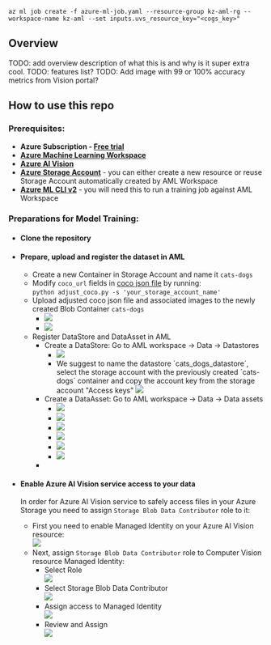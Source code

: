 ```az ml job create -f azure-ml-job.yaml --resource-group kz-aml-rg --workspace-name kz-aml --set inputs.uvs_resource_key="<cogs_key>"```

## Overview

TODO: add overview description of what this is and why is it super extra cool.
TODO: features list?
TODO: Add image with 99 or 100% accuracy metrics from Vision portal?

## How to use this repo

### Prerequisites:
- **Azure Subscription - [Free trial](https://azure.microsoft.com/en-in/free/)**
- **[Azure Machine Learning Workspace](https://learn.microsoft.com/en-us/azure/machine-learning/quickstart-create-resources?view=azureml-api-2)**
- **[Azure AI Vision](https://azure.microsoft.com/en-us/products/ai-services/ai-vision/)**
- **[Azure Storage Account](https://learn.microsoft.com/en-us/azure/storage/common/storage-account-create?tabs=azure-portal)** - you can either create a new resource or reuse Storage Account automatically created by AML Workspace
- **[Azure ML CLI v2](https://learn.microsoft.com/en-us/azure/machine-learning/how-to-configure-cli?view=azureml-api-2&tabs=public)** - you will need this to run a training job against AML Workspace

### Preparations for Model Training:
- #### Clone the repository
- #### Prepare, upload and register the dataset in AML
  - Create a new Container in Storage Account and name it `cats-dogs`
  - Modify `coco_url` fields in [coco json file](aml-pipeline/data/cats_dogs/coco_info.json) by running:   
    ```python adjust_coco.py -s 'your_storage_account_name'```
  - Upload adjusted coco json file and associated images to the newly created Blob Container `cats-dogs`   
    - ![](docs/image-6.png)
    - ![](docs/image-7.png)
  - Register DataStore and DataAsset in AML
    - Create a DataStore: Go to AML workspace -> Data -> Datastores
      - ![](docs/image-8.png)
      - We suggest to name the datastore ´cats_dogs_datastore´, select the storage account with the previously created ´cats-dogs´ container and copy the account key from the storage account "Access keys" 
        ![](docs/image-9.png)
    - Create a DataAsset: Go to AML workspace -> Data -> Data assets
      - ![](docs/image-10.png)
      - ![](docs/image-11.png)
      - ![](docs/image-12.png)
      - ![](docs/image-13.png)
      - ![](docs/image-14.png)
      - ![](docs/image-15.png)
    - 

- #### Enable Azure AI Vision service access to your data  
  In order for Azure AI Vision service to safely access files in your Azure Storage you need to assign `Storage Blob Data Contributor` role to it:
  - First you need to enable Managed Identity on your Azure AI Vision resource:  
    ![](docs/image-1.png)
  - Next, assign `Storage Blob Data Contributor` role to Computer Vision resource Managed Identity:
    - Select Role   
      ![](docs/image-2.png)
    - Select Storage Blob Data Contributor   
      ![](docs/image-3.png)
    - Assign access to Managed Identity   
      ![](docs/image-4.png)
    - Review and Assign   
      ![](docs/image-5.png)

